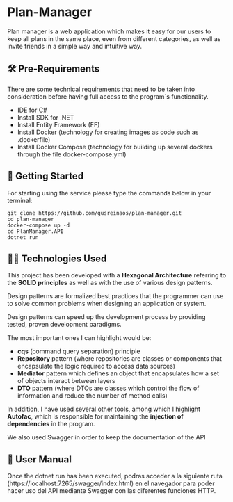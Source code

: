 # Plan-Manager

Plan manager is a web application which makes it easy for our users to keep all plans in the same place, even from different categories, as well as invite  friends in a simple way and intuitive way.

## 🛠 Pre-Requirements 

There are some technical requirements that need to be taken into consideration before having full access to the program´s functionality.
- IDE for C#
- Install SDK for .NET
- Install Entity Framework (EF)
- Install Docker (technology for creating images as code such as .dockerfile)
- Install Docker Compose (technology for building up several dockers through the file docker-compose.yml)

## 🚀 Getting Started 

For starting using the service please type the commands below in your terminal:
```
git clone https://github.com/gusreinaos/plan-manager.git
cd plan-manager 
docker-compose up -d
cd PlanManager.API
dotnet run
```

## 👨‍💻 Technologies Used 

This project has been developed with a **Hexagonal Architecture** referring to the **SOLID principles** as well as with the use of various design patterns.

Design patterns are formalized best practices that the programmer can use to solve common problems when designing an application or system.

Design patterns can speed up the development process by providing tested, proven development paradigms.

The most important ones I can highlight would be: 

- **cqs** (command query separation) principle 
- **Repository** pattern (where repositories are classes or components that encapsulate the logic required to access data sources)
- **Mediator** pattern which defines an object that encapsulates how a set of objects interact between layers
- **DTO** pattern (where DTOs are classes which control the flow of information and reduce the number of method calls)

In addition, I have used several other tools, among which I highlight **Autofac**, which is responsible for maintaining the **injection of dependencies** in the program.

We also used Swagger in order to keep the documentation of the API

## 📖 User Manual 

Once the dotnet run has been executed, podras acceder a la siguiente ruta (https://localhost:7265/swagger/index.html) en el navegador para poder hacer uso del API mediante Swagger con las diferentes funciones HTTP.
